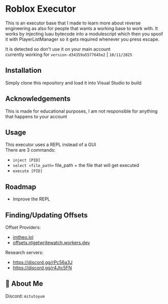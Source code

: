 
# Roblox Executor

This is an executor base that I made to learn more about reverse engineering as also for people that wants a working base to work with. It works by injecting luau bytecode into a modulescript which then you spoof it with PlayerListManager so it gets required whenever you press escape.

It is detected so don't use it on your main account\
currently working for `version-d34359a5577645e2` | `10/11/2025`
## Installation

Simply clone this repository and load it into Visual Studio to build
    
## Acknowledgements

This is made for educational purposes, I am not responsible for anything that happens to your account
## Usage

This executor uses a REPL instead of a GUI\
There are 3 commands:
- `inject [PID]`
- `select <file_path>` file_path = the file that will get executed
- `execute [PID]`

## Roadmap

- Improve the REPL

## Finding/Updating Offsets
Offset Providers:
- [imtheo.lol](https://imtheo.lol/Offsets/Offsets.hpp)
- [offsets.ntgetwritewatch.workers.dev](https://offsets.ntgetwritewatch.workers.dev/offsets.hpp)

Research servers:
- https://discord.gg/rPc56a3J
- https://discord.gg/r4Jtc5FN

## 🚀 About Me
Discord: `mitutoyum`